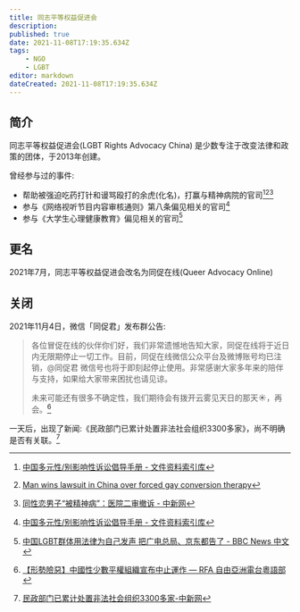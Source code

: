 ```yaml
---
title: 同志平等权益促进会
description:
published: true
date: 2021-11-08T17:19:35.634Z
tags:
    - NGO
    - LGBT
editor: markdown
dateCreated: 2021-11-08T17:19:35.634Z
---
```


## 简介

同志平等权益促进会(LGBT Rights Advocacy China) 是少数专注于改变法律和政策的团体，于2013年创建。

曾经参与过的事件:

+ 帮助被强迫吃药打针和谩骂殴打的余虎(化名)，打赢与精神病院的官司[^r_1][^yh_2][^yh_3]
+ 参与《网络视听节目内容审核通则》第八条偏见相关的官司[^r_1]
+ 参与《大学生心理健康教育》偏见相关的官司[^180118]

[^r_1]: [中国多元性/别影响性诉讼倡导手册 - 文件资料索引库](https://cnlgbtdata.com/doc/209/)

[^yh_2]: [Man wins lawsuit in China over forced gay conversion therapy](https://web.archive.org/web/20211105133517/https://apnews.com/article/health-china-beijing-asia-pacific-lawsuits-4d9d955cfbfd401b93f28ef4e9ffa5f8)

[^yh_3]: [同性恋男子“被精神病”：医院二审撤诉 - 中新网](https://web.archive.org/web/20170923055527/http://www.chinanews.com/sh/2017/09-20/8335293.shtml)

[^180118]: [中国LGBT群体用法律为自己发声 把广电总局、京东都告了 - BBC News 中文](https://web.archive.org/web/20181227043513/https://www.bbc.com/zhongwen/simp/world-42729962)

## 更名

2021年7月，同志平等权益促进会改名为同促在线(Queer Advocacy Online)

## 关闭

2021年11月4日，微信「同促君」发布群公告:

> 各位冒促在线的伙伴你们好，我们非常遗憾地告知大家，同促在线将于近日内无限期停止一切工作。目前，同促在线微信公众平台及微博账号均已注销，@同促君 微信号也将于即刻起停止使用。非常感谢大家多年来的陪伴与支持，如果给大家带来困扰也请见谅。
>
> 未来可能还有很多不确定性，我们期待会有拨开云雾见天日的那天☀，再会。[^qaoc]

[^qaoc]: [【形勢險惡】中國性少數平權組織宣布中止運作 — RFA 自由亞洲電台粵語部](https://web.archive.org/web/20211105102240/https://www.rfa.org/cantonese/news/lgbt-11052021034546.html)

一天后，出现了新闻:《民政部门已累计处置非法社会组织3300多家》，尚不明确是否有关联。[^3300]

[^3300]: [民政部门已累计处置非法社会组织3300多家-中新网](https://web.archive.org/web/20211106164335/http://www.chinanews.com/gn/2021/11-05/9602655.shtml)
